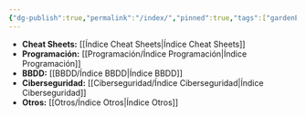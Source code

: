 ```yaml
---
{"dg-publish":true,"permalink":"/index/","pinned":true,"tags":["gardenEntry"]}
---
```


- **Cheat Sheets:** [[Índice Cheat Sheets\|Índice Cheat Sheets]]
- **Programación:** [[Programación/Índice Programación\|Índice Programación]]
- **BBDD:** [[BBDD/Índice BBDD\|Índice BBDD]]
- **Ciberseguridad:** [[Ciberseguridad/Índice Ciberseguridad\|Índice Ciberseguridad]]
- **Otros:** [[Otros/Índice Otros\|Índice Otros]]
